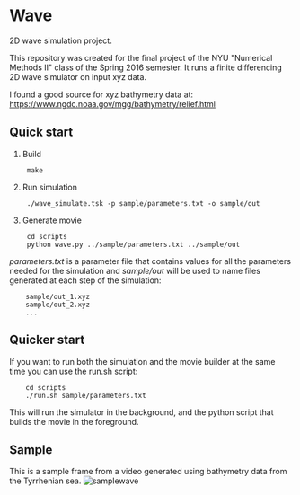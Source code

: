 # Wave
2D wave simulation project.

This repository was created for the final project of the NYU "Numerical Methods II" class of the Spring 2016 semester.
It runs a finite differencing 2D wave simulator on input xyz data.

I found a good source for xyz bathymetry data at:
https://www.ngdc.noaa.gov/mgg/bathymetry/relief.html

Quick start
-----------

1. Build

        make

2. Run simulation

        ./wave_simulate.tsk -p sample/parameters.txt -o sample/out

3. Generate movie

        cd scripts
        python wave.py ../sample/parameters.txt ../sample/out


*parameters.txt* is a parameter file that contains values for all the parameters needed for the simulation
and *sample/out* will be used to name files generated at each step of the simulation:

        sample/out_1.xyz
        sample/out_2.xyz
        ...

Quicker start
-----------

If you want to run both the simulation and the movie builder at the same time you 
can use the run.sh script:

        cd scripts
        ./run.sh sample/parameters.txt

This will run the simulator in the background, and the python script that builds the movie in the foreground.

Sample
-------------
This is a sample frame from a video generated using bathymetry data from the Tyrrhenian sea.
![samplewave](https://cloud.githubusercontent.com/assets/8077248/16359370/fb9df1d4-3aff-11e6-8c8a-a27dfc1c1d00.png)
